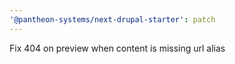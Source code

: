 ```yaml
---
'@pantheon-systems/next-drupal-starter': patch
---
```


Fix 404 on preview when content is missing url alias
